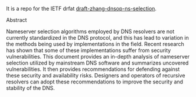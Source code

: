 It is a repo for the IETF drfat [draft-zhang-dnsop-ns-selection](https://datatracker.ietf.org/doc/draft-zhang-dnsop-ns-selection/).

Abstract

   Nameserver selection algorithms employed by DNS resolvers are not
   currently standardized in the DNS protocol, and this has lead to
   variation in the methods being used by implementations in the field.
   Recent research has shown that some of these implementations suffer
   from security vulnerabilities.  This document provides an in-depth
   analysis of nameserver selection utilized by mainstream DNS software
   and summarizes uncovered vulnerabilities.  It then provides
   recommendations for defending against these security and availability
   risks.  Designers and operators of recursive resolvers can adopt
   these recommendations to improve the security and stability of the
   DNS.

